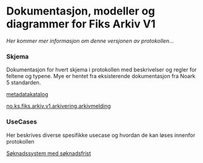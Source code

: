 # Dokumentasjon, modeller og diagrammer for Fiks Arkiv V1

*Her kommer mer informasjon om denne versjonen av protokollen...*


### Skjema

Dokumentasjon for hvert skjema i protokollen med beskrivelser og regler for feltene og typene.
Mye er hentet fra eksisterende dokumentasjon fra Noark 5 standarden.  

[metadatakatalog](Meldinger/metadatakatalog/README.md)

[no.ks.fiks.arkiv.v1.arkivering.arkivmelding](Meldinger/no.ks.fiks.arkiv.v1.arkivering.arkivmelding/README.md)


### UseCases 
Her beskrives diverse spesifikke usecase og hvordan de kan løses innenfor protokollen

[Søknadssystem med søknadsfrist](UseCases/Søknadssystem-med-søknadsfrist/README.md)



